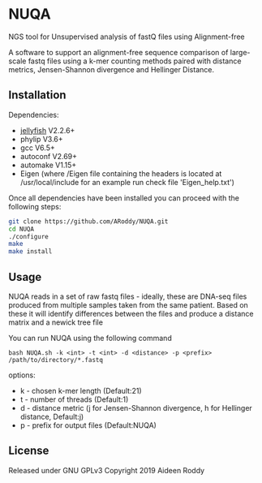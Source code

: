 # NUQA

NGS tool for Unsupervised analysis of fastQ files using Alignment-free

A software to support an alignment-free sequence comparison of large-scale fastq files using a k-mer counting methods paired with distance metrics, Jensen-Shannon divergence and Hellinger Distance.

## Installation

Dependencies:

-  [jellyfish](https://github.com/gmarcais/Jellyfish/releases) V2.2.6+ 
-  phylip V3.6+
-  gcc V6.5+
-  autoconf V2.69+
-  automake V1.15+
-  Eigen (where /Eigen file containing the headers is located at /usr/local/include for an example run check file 'Eigen_help.txt')


Once all dependencies have been installed you can proceed with the following steps:

```bash
git clone https://github.com/ARoddy/NUQA.git
cd NUQA
./configure
make
make install
```


## Usage

NUQA reads in a set of raw fastq files - ideally, these are DNA-seq files produced from multiple samples taken from the same patient. Based on these it will identify differences between the files and produce a distance matrix and a newick tree file

You can run NUQA using the following command

`bash NUQA.sh -k <int> -t <int> -d <distance> -p <prefix> /path/to/directory/*.fastq`

options:
-  k - chosen k-mer length (Default:21)
-  t - number of threads (Default:1)
-  d - distance metric (j for Jensen-Shannon divergence, h for Hellinger distance, Default:j)
-  p - prefix for output files (Default:NUQA)

## License

Released under GNU GPLv3
Copyright 2019 Aideen Roddy


